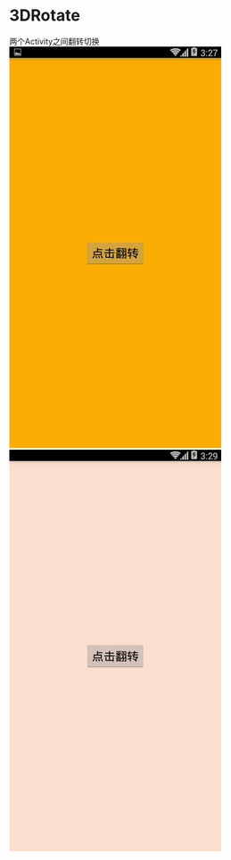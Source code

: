 # 3DRotate
两个Activity之间翻转切换<br/>
![image](https://raw.githubusercontent.com/wangl271464434/3DRotate/master/screem/Screenshot_2018-02-22-15-27-47.png)   
![image](https://raw.githubusercontent.com/wangl271464434/3DRotate/master/screem/Screenshot_2018-02-22-15-29-43.png)
